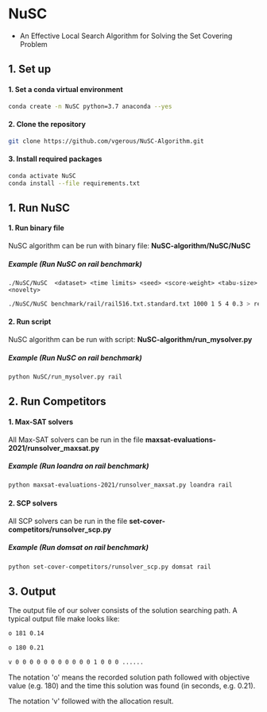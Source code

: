 # NuSC
- An Effective Local Search Algorithm for Solving the Set Covering Problem


## 1. Set up
#### 1. Set a conda virtual environment
```bash
conda create -n NuSC python=3.7 anaconda --yes
```

#### 2. Clone the repository
```bash
git clone https://github.com/vgerous/NuSC-Algorithm.git
```

#### 3. Install required packages
```bash
conda activate NuSC
conda install --file requirements.txt
```



## 1. Run NuSC
#### 1. Run binary file
NuSC algorithm can be run with binary file: **NuSC-algorithm/NuSC/NuSC**
##### Example (Run NuSC on rail benchmark)
```
./NuSC/NuSC  <dataset> <time limits> <seed> <score-weight> <tabu-size> <novelty> 
```
```bash
./NuSC/NuSC benchmark/rail/rail516.txt.standard.txt 1000 1 5 4 0.3 > results/rail/rail516.txt.standard.txt_with_seed_1.out
```

#### 2. Run script
NuSC algorithm can be run with script: **NuSC-algorithm/run_mysolver.py**

##### Example (Run NuSC on rail benchmark)
```bash
python NuSC/run_mysolver.py rail
```

## 2. Run Competitors
#### 1. Max-SAT solvers
All Max-SAT solvers can be run in the file **maxsat-evaluations-2021/runsolver_maxsat.py**

##### Example (Run loandra on rail benchmark)
```bash
python maxsat-evaluations-2021/runsolver_maxsat.py loandra rail
```

#### 2. SCP solvers
All SCP solvers can be run in the file **set-cover-competitors/runsolver_scp.py**

##### Example (Run domsat on rail benchmark)
```bash
python set-cover-competitors/runsolver_scp.py domsat rail
```

## 3. Output
The output file of our solver consists of the solution searching path. A typical output file make looks like:

```bash
o 181 0.14

o 180 0.21

v 0 0 0 0 0 0 0 0 0 0 0 1 0 0 0 ......
```
The notation 'o' means the recorded solution path followed with objective value (e.g. 180) and the time this solution was found (in seconds, e.g. 0.21).

The notation 'v' followed with the allocation result.

